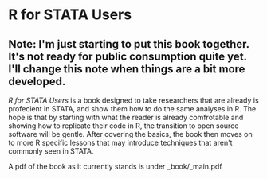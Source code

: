 # R for STATA Users

## Note: I'm just starting to put this book together. It's not ready for public consumption quite yet. I'll change this note when things are a bit more developed.

*R for STATA Users* is a book designed to take researchers that are already is profecient in STATA, and show them how to do the same analyses in R. The hope is that by starting with what the reader is already comfrotable and showing how to replicate their code in R, the transition to open source software will be gentle. After covering the basics, the book then moves on to more R specific lessons that may introduce techniques that aren't commonly seen in STATA. 

A pdf of the book as it currently stands is under \_book/\_main.pdf
